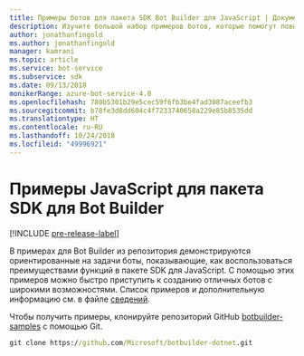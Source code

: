 ```yaml
---
title: Примеры ботов для пакета SDK Bot Builder для JavaScript | Документация Майкрософт
description: Изучите большой набор примеров ботов, которые помогут повысить эффективность разработки ботов с помощью пакета SDK Bot Builder для JavaScript.
author: jonathanfingold
ms.author: jonathanfingold
manager: kamrani
ms.topic: article
ms.service: bot-service
ms.subservice: sdk
ms.date: 09/13/2018
monikerRange: azure-bot-service-4.0
ms.openlocfilehash: 780b5301b29e5cec59f6fb3be4fad3087aceefb3
ms.sourcegitcommit: b78fe3d8dd604c4f7233740658a229e85b8535dd
ms.translationtype: HT
ms.contentlocale: ru-RU
ms.lasthandoff: 10/24/2018
ms.locfileid: "49996921"
---
```

# <a name="javascript-samples-for-bot-builder-sdk"></a>Примеры JavaScript для пакета SDK для Bot Builder
[!INCLUDE [pre-release-label](../includes/pre-release-label.md)]

В примерах для Bot Builder из репозитория демонстрируются ориентированные на задачи боты, показывающие, как воспользоваться преимуществами функций в пакете SDK для JavaScript. С помощью этих примеров можно быстро приступить к созданию отличных ботов с широкими возможностями. Список примеров и дополнительную информацию см. в файле [сведений](https://github.com/Microsoft/BotBuilder-Samples/blob/master/README.md).

Чтобы получить примеры, клонируйте репозиторий GitHub [botbuilder-samples](https://github.com/Microsoft/botbuilder-samples) с помощью Git.
```cmd
git clone https://github.com/Microsoft/botbuilder-dotnet.git
```
